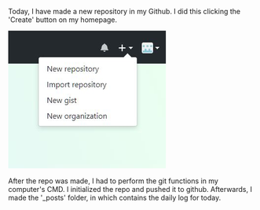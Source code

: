Today, I have made a new repository in my Github. I did this clicking the 'Create' button on my homepage. 

![img](https://raw.githubusercontent.com/nardienapratama/extra182/master/_posts/img/newrepo.JPG)



After the repo was made, I had to perform the git functions in my computer's CMD. 
I initialized the repo and pushed it to github. Afterwards, I made the '_posts' folder, in which contains the daily log for today.

